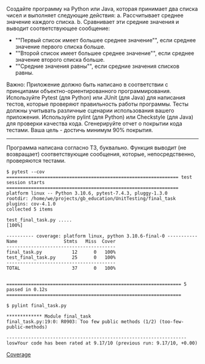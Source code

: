 Создайте программу на Python или Java, которая принимает два списка чисел и
выполняет следующие действия:
a. Рассчитывает среднее значение каждого списка.
b. Сравнивает эти средние значения и выводит соответствующее сообщение:
- ""Первый список имеет большее среднее значение"", если среднее значение первого списка больше.
- ""Второй список имеет большее среднее значение"", если среднее значение второго списка больше.
- ""Средние значения равны"", если средние значения списков равны.

Важно:
Приложение должно быть написано в соответствии с принципами
объектно-ориентированного программирования.
Используйте Pytest (для Python) или JUnit (для Java) для написания тестов,
которые проверяют правильность работы программы.
Тесты должны учитывать различные сценарии использования вашего приложения.
Используйте pylint (для Python) или Checkstyle (для Java) для проверки качества кода.
Сгенерируйте отчет о покрытии кода тестами. Ваша цель - достичь минимум 90% покрытия.
***
Программа написана согласно ТЗ, буквально. Функция выводит (не возвращает) соответствующие сообщения, которые, непосредственно, проверяются тестами.

```
$ pytest --cov
=============================================================== test session starts ===============================================================
platform linux -- Python 3.10.6, pytest-7.4.3, pluggy-1.3.0
rootdir: /home/we/projects/gb_education/UnitTesting/final_task
plugins: cov-4.1.0
collected 5 items                                                                                                                                 

test_final_task.py .....                                                                                                                    [100%]

---------- coverage: platform linux, python 3.10.6-final-0 -----------
Name                 Stmts   Miss  Cover
----------------------------------------
final_task.py           12      0   100%
test_final_task.py      25      0   100%
----------------------------------------
TOTAL                   37      0   100%


================================================================ 5 passed in 0.12s ================================================================
```

```
$ pylint final_task.py

************* Module final_task  
final_task.py:19:0: R0903: Too few public methods (1/2) (too-few-public-methods)  
  
------------------------------------------------------------------  
loswYour code has been rated at 9.17/10 (previous run: 9.17/10, +0.00)  
```

[Coverage](final_task_py.html)
